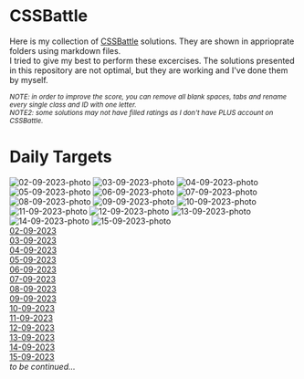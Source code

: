# CSSBattle
Here is my collection of [CSSBattle](https://cssbattle.dev/) solutions. They are shown in apprioprate folders using markdown files.
<br>
I tried to give my best to perform these excercises. The solutions presented in this repository are not optimal, but they are working and I've done them by myself.


<sub>_NOTE: in order to improve the score, you can remove all blank spaces, tabs and rename every single class and ID with one letter._</sub>
<br>
<sub>_NOTE2: some solutions may not have filled ratings as I don't have PLUS account on CSSBattle._</sub>

# Daily Targets
![02-09-2023-photo](/daily-targets/02-09-2023/02-09-2023-photo.png)
![03-09-2023-photo](/daily-targets/03-09-2023/03-09-2023-photo.png)
![04-09-2023-photo](/daily-targets/04-09-2023/04-09-2023-photo.png)
![05-09-2023-photo](/daily-targets/05-09-2023/05-09-2023-photo.png)
![06-09-2023-photo](/daily-targets/06-09-2023/06-09-2023-photo.png)
![07-09-2023-photo](/daily-targets/07-09-2023/07-09-2023-photo.png)
![08-09-2023-photo](/daily-targets/08-09-2023/08-09-2023-photo.png)
![09-09-2023-photo](/daily-targets/09-09-2023/09-09-2023-photo.png)
![10-09-2023-photo](/daily-targets/10-09-2023/10-09-2023-photo.png)
![11-09-2023-photo](/daily-targets/11-09-2023/11-09-2023-photo.png)
![12-09-2023-photo](/daily-targets/12-09-2023/12-09-2023-photo.png)
![13-09-2023-photo](/daily-targets/13-09-2023/13-09-2023-photo.png)
![14-09-2023-photo](/daily-targets/14-09-2023/14-09-2023-photo.png)
![15-09-2023-photo](/daily-targets/15-09-2023/15-09-2023-photo.png)
<br>
[02-09-2023](https://cssbattle.dev/play/eg4M4tnoJCWcAEhEBP8x)
<br>
[03-09-2023](https://cssbattle.dev/play/hdSQpbCiq57pJgkhBa7c)
<br>
[04-09-2023](https://cssbattle.dev/play/eOEg01X9rCpMQnXpIIXs)
<br>
[05-09-2023](https://cssbattle.dev/play/AXGhRdSBRbFCfpYCstpM)
<br>
[06-09-2023](https://cssbattle.dev/play/tjqT6GqcgdL7fWFqYnqK)
<br>
[07-09-2023](https://cssbattle.dev/play/VAKgNC1jyPfutbnApSg4)
<br>
[08-09-2023](https://cssbattle.dev/play/fvELCOWUKXuKyHSsnZZk)
<br>
[09-09-2023](https://cssbattle.dev/play/G4otTDLJBbYCrKVVtr6q)
<br>
[10-09-2023](https://cssbattle.dev/play/Xt3tUGrdPbbhpYBBYQPZ)
<br>
[11-09-2023](https://cssbattle.dev/play/UidFZ3Ir3BBfqdSdxbLA)
<br>
[12-09-2023](https://cssbattle.dev/play/97lYDZ08hstqexDs9HeT)
<br>
[13-09-2023](https://cssbattle.dev/play/gK8G0EfMHBHjUEe8qHfr)
<br>
[14-09-2023](https://cssbattle.dev/play/aQ8SxNueIjKJHGHOHhIU)
<br>
[15-09-2023](https://cssbattle.dev/play/o9x5ARQpbrFhiCAzsDK6)
<br>
_to be continued..._